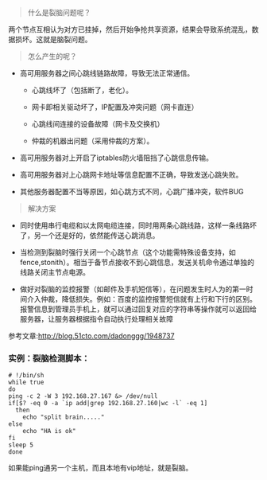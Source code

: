 
>什么是裂脑问题呢？

两个节点互相认为对方已挂掉，然后开始争抢共享资源，结果会导致系统混乱，数据损坏。这就是脑裂问题。

>怎么产生的呢？

* 高可用服务器之间心跳线链路故障，导致无法正常通信。

   * 心跳线坏了（包括断了，老化）。

    * 网卡即相关驱动坏了，IP配置及冲突问题（网卡直连）

    * 心跳线间连接的设备故障（网卡及交换机）

    * 仲裁的机器出问题（采用仲裁的方案）。

* 高可用服务器对上开启了iptables防火墙阻挡了心跳信息传输。

* 高可用服务器对上心跳网卡地址等信息配置不正确，导致发送心跳失败。

* 其他服务器配置不当等原因，如心跳方式不同，心跳广播冲突，软件BUG
>解决方案

* 同时使用串行电缆和以太网电缆连接，同时用两条心跳线路，这样一条线路坏了，另一个还是好的，依然能传送心跳消息。

* 当检测到裂脑时强行关闭一个心跳节点（这个功能需特殊设备支持，如fence,stonith）。相当于备节点接收不到心跳信息，发送关机命令通过单独的线路关闭主节点电源。

* 做好对裂脑的监控报警（如邮件及手机短信等），在问题发生时人为的第一时间介入仲裁，降低损失。例如：百度的监控报警短信就有上行和下行的区别。报警信息到管理员手机上，就可以通过回复对应的字符串等操作就可以返回给服务器，让服务器根据指令自动执行处理相关故障

参考文章:http://blog.51cto.com/dadonggg/1948737

###   实例：裂脑检测脚本：
```
# !/bin/sh
while true
do
ping -c 2 -W 3 192.168.27.167 &> /dev/null
if[$? -eq 0 -a `ip add|grep 192.168.27.160|wc -l` -eq 1]
  then
    echo "split brain....."
else
    echo "HA is ok"
fi
sleep 5
done
```
如果能ping通另一个主机，而且本地有vip地址，就是裂脑。
